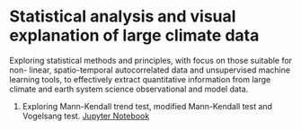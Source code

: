 # Statistical analysis and visual explanation of large climate data
Exploring statistical methods and principles, with focus on those suitable for non- linear, spatio-temporal autocorrelated data and unsupervised machine learning tools, to effectively extract quantitative information from large climate and earth system science observational and model data. 

1) Exploring Mann-Kendall trend test, modified Mann-Kendall test and Vogelsang test. [Jupyter Notebook](https://github.com/didemch/Large_Data_Analysis/blob/main/MK%2C%20MMK%2C%20Vogelsang.ipynb)
